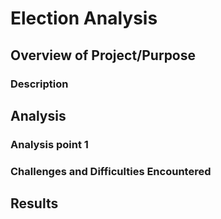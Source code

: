 # Election Analysis
## Overview of Project/Purpose

### Description 


## Analysis

### Analysis point 1

### Challenges and Difficulties Encountered

## Results

